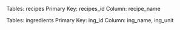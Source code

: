 Tables: recipes
Primary Key: recipes_id
Column: recipe_name

Tables: ingredients
Primary Key: ing_id
Column: ing_name, ing_unit